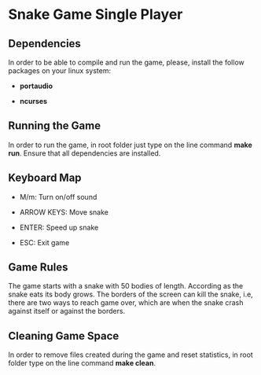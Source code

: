 # Snake Game Single Player

## Dependencies

In order to be able to compile and run the game, please, install the follow packages on your linux system:

- **portaudio**

- **ncurses**

## Running the Game

In order to run the game, in root folder just type on the line command **make run**. Ensure that all dependencies are installed.

## Keyboard Map

- M/m: Turn on/off sound

- ARROW KEYS: Move snake

- ENTER: Speed up snake

- ESC: Exit game

## Game Rules

The game starts with a snake with 50 bodies of length. According as the snake eats its body grows. The borders of the screen can kill the snake, i.e, there are two ways to reach game over, which are when the snake crash against itself or against the borders.

## Cleaning Game Space

In order to remove files created during the game and reset statistics, in root folder type on the line command **make clean**.












































